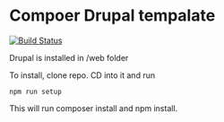 # Compoer Drupal tempalate

[![Build Status](https://travis-ci.org/drupal-composer/drupal-project.svg?branch=8.x)](https://travis-ci.org/drupal-composer/drupal-project)

Drupal is installed in /web folder

To install, clone repo. CD into it and run
```shell
npm run setup
```

This will run composer install and npm install.
